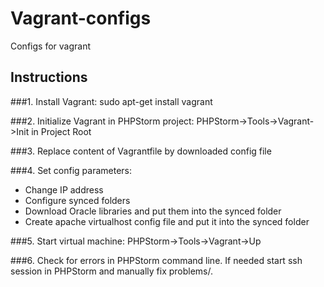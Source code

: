 # Vagrant-configs
Configs for vagrant

## Instructions
###1. Install Vagrant:
  sudo apt-get install vagrant

###2. Initialize Vagrant in PHPStorm project:
  PHPStorm->Tools->Vagrant->Init in Project Root

###3. Replace content of Vagrantfile by downloaded config file

###4. Set config parameters:
  - Change IP address
  - Configure synced folders
  - Download Oracle libraries and put them into the synced folder
  - Create apache virtualhost config file and put it into the synced folder

###5. Start virtual machine:
  PHPStorm->Tools->Vagrant->Up
  
###6. Check for errors in PHPStorm command line. If needed start ssh session in PHPStorm and manually fix problems/.
